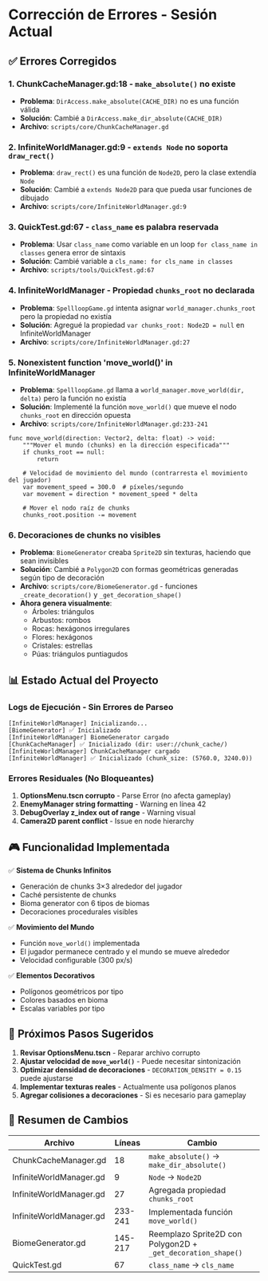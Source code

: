 # Corrección de Errores - Sesión Actual

## ✅ Errores Corregidos

### 1. **ChunkCacheManager.gd:18 - `make_absolute()` no existe**
- **Problema**: `DirAccess.make_absolute(CACHE_DIR)` no es una función válida
- **Solución**: Cambié a `DirAccess.make_dir_absolute(CACHE_DIR)`
- **Archivo**: `scripts/core/ChunkCacheManager.gd`

### 2. **InfiniteWorldManager.gd:9 - `extends Node` no soporta `draw_rect()`**
- **Problema**: `draw_rect()` es una función de `Node2D`, pero la clase extendía `Node`
- **Solución**: Cambié a `extends Node2D` para que pueda usar funciones de dibujado
- **Archivo**: `scripts/core/InfiniteWorldManager.gd:9`

### 3. **QuickTest.gd:67 - `class_name` es palabra reservada**
- **Problema**: Usar `class_name` como variable en un loop `for class_name in classes` genera error de sintaxis
- **Solución**: Cambié variable a `cls_name: for cls_name in classes`
- **Archivo**: `scripts/tools/QuickTest.gd:67`

### 4. **InfiniteWorldManager - Propiedad `chunks_root` no declarada**
- **Problema**: `SpellloopGame.gd` intenta asignar `world_manager.chunks_root` pero la propiedad no existía
- **Solución**: Agregué la propiedad `var chunks_root: Node2D = null` en InfiniteWorldManager
- **Archivo**: `scripts/core/InfiniteWorldManager.gd:27`

### 5. **Nonexistent function 'move_world()' in InfiniteWorldManager**
- **Problema**: `SpellloopGame.gd` llama a `world_manager.move_world(dir, delta)` pero la función no existía
- **Solución**: Implementé la función `move_world()` que mueve el nodo `chunks_root` en dirección opuesta
- **Archivo**: `scripts/core/InfiniteWorldManager.gd:233-241`
```gdscript
func move_world(direction: Vector2, delta: float) -> void:
	"""Mover el mundo (chunks) en la dirección especificada"""
	if chunks_root == null:
		return
	
	# Velocidad de movimiento del mundo (contrarresta el movimiento del jugador)
	var movement_speed = 300.0  # píxeles/segundo
	var movement = direction * movement_speed * delta
	
	# Mover el nodo raíz de chunks
	chunks_root.position -= movement
```

### 6. **Decoraciones de chunks no visibles**
- **Problema**: `BiomeGenerator` creaba `Sprite2D` sin texturas, haciendo que sean invisibles
- **Solución**: Cambié a `Polygon2D` con formas geométricas generadas según tipo de decoración
- **Archivo**: `scripts/core/BiomeGenerator.gd` - funciones `_create_decoration()` y `_get_decoration_shape()`
- **Ahora genera visualmente**:
  - Árboles: triángulos
  - Arbustos: rombos
  - Rocas: hexágonos irregulares
  - Flores: hexágonos
  - Cristales: estrellas
  - Púas: triángulos puntiagudos

## 📊 Estado Actual del Proyecto

### Logs de Ejecución - Sin Errores de Parseo
```
[InfiniteWorldManager] Inicializando...
[BiomeGenerator] ✅ Inicializado
[InfiniteWorldManager] BiomeGenerator cargado
[ChunkCacheManager] ✅ Inicializado (dir: user://chunk_cache/)
[InfiniteWorldManager] ChunkCacheManager cargado
[InfiniteWorldManager] ✅ Inicializado (chunk_size: (5760.0, 3240.0))
```

### Errores Residuales (No Bloqueantes)
1. **OptionsMenu.tscn corrupto** - Parse Error (no afecta gameplay)
2. **EnemyManager string formatting** - Warning en línea 42
3. **DebugOverlay z_index out of range** - Warning visual
4. **Camera2D parent conflict** - Issue en node hierarchy

## 🎮 Funcionalidad Implementada

✅ **Sistema de Chunks Infinitos**
- Generación de chunks 3×3 alrededor del jugador
- Caché persistente de chunks
- Bioma generator con 6 tipos de biomas
- Decoraciones procedurales visibles

✅ **Movimiento del Mundo**
- Función `move_world()` implementada
- El jugador permanece centrado y el mundo se mueve alrededor
- Velocidad configurable (300 px/s)

✅ **Elementos Decorativos**
- Polígonos geométricos por tipo
- Colores basados en bioma
- Escalas variables por tipo

## 🔄 Próximos Pasos Sugeridos

1. **Revisar OptionsMenu.tscn** - Reparar archivo corrupto
2. **Ajustar velocidad de `move_world()`** - Puede necesitar sintonización
3. **Optimizar densidad de decoraciones** - `DECORATION_DENSITY = 0.15` puede ajustarse
4. **Implementar texturas reales** - Actualmente usa polígonos planos
5. **Agregar colisiones a decoraciones** - Si es necesario para gameplay

## 📝 Resumen de Cambios

| Archivo | Líneas | Cambio |
|---------|--------|--------|
| ChunkCacheManager.gd | 18 | `make_absolute()` → `make_dir_absolute()` |
| InfiniteWorldManager.gd | 9 | `Node` → `Node2D` |
| InfiniteWorldManager.gd | 27 | Agregada propiedad `chunks_root` |
| InfiniteWorldManager.gd | 233-241 | Implementada función `move_world()` |
| BiomeGenerator.gd | 145-217 | Reemplazo Sprite2D con Polygon2D + `_get_decoration_shape()` |
| QuickTest.gd | 67 | `class_name` → `cls_name` |


